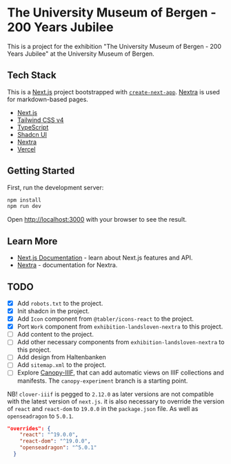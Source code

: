 # The University Museum of Bergen - 200 Years Jubilee

This is a project for the exhibition "The University Museum of Bergen - 200 Years Jubilee" at the University Museum of Bergen.

## Tech Stack

This is a [Next.js](https://nextjs.org) project bootstrapped with [`create-next-app`](https://nextjs.org/docs/app/api-reference/cli/create-next-app). [Nextra](https://nextra.site) is used for markdown-based pages.

- [Next.js](https://nextjs.org)
- [Tailwind CSS v4](https://tailwindcss.com)
- [TypeScript](https://www.typescriptlang.org)
- [Shadcn UI](https://ui.shadcn.com)
- [Nextra](https://nextra.site)
- [Vercel](https://vercel.com)

## Getting Started

First, run the development server:

```bash
npm install
npm run dev
```

Open [http://localhost:3000](http://localhost:3000) with your browser to see the result.

## Learn More

- [Next.js Documentation](https://nextjs.org/docs) - learn about Next.js features and API.
- [Nextra](https://nextra.site/) - documentation for Nextra.

## TODO

- [x] Add `robots.txt` to the project.
- [x] Init shadcn in the project.
- [x] Add `Icon` component from `@tabler/icons-react` to the project.
- [x] Port `Work` component from `exhibition-landsloven-nextra` to this project.
- [ ] Add content to the project.
- [ ] Add other necessary components from `exhibition-landsloven-nextra` to this project.
- [ ] Add design from Haltenbanken
- [ ] Add `sitemap.xml` to the project.
- [ ] Explore [Canopy-IIIF](https://github.com/canopy-iiif/canopy-iiif), that can add automatic views on IIIF collections and manifests. The `canopy-experiment` branch is a starting point.

NB! `clover-iiif` is pegged to `2.12.0` as later versions are not compatible with the latest version of `next.js`. it is also necessary  to override the version of `react` and `react-dom` to `19.0.0` in the `package.json` file. As well as `openseadragon` to `5.0.1`.

```json
"overrides": {
    "react": "^19.0.0",
    "react-dom": "^19.0.0",
    "openseadragon": "^5.0.1"
  }
```